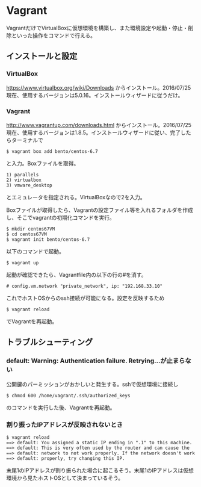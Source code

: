 # Vagrant

VagrantだけでVirtualBoxに仮想環境を構築し、また環境設定や起動・停止・削除といった操作をコマンドで行える。

## インストールと設定

### VirtualBox
 https://www.virtualbox.org/wiki/Downloads からインストール。2016/07/25現在、使用するバージョンは5.0.16。インストールウィザードに従うだけ。

### Vagrant
http://www.vagrantup.com/downloads.html からインストール。2016/07/25現在、使用するバージョンは1.8.5。インストールウィザードに従い、完了したらターミナルで
```
$ vagrant box add bento/centos-6.7
```
と入力。Boxファイルを取得。
```
1) parallels
2) virtualbox
3) vmware_desktop
```
とエミュレータを指定される。VirtualBoxなので2を入力。

Boxファイルが取得したら、Vagrantの設定ファイル等を入れるフォルダを作成し、そこでvagrantの初期化コマンドを実行。
```
$ mkdir centos67VM
$ cd centos67VM
$ vagrant init bento/centos-6.7
```
以下のコマンドで起動。
```
$ vagrant up
```

起動が確認できたら、Vagrantfile内の以下の行の#を消す。
```
# config.vm.network "private_network", ip: "192.168.33.10"
```
これでホストOSからのssh接続が可能になる。設定を反映するため
```
$ vagrant reload
```
でVagrantを再起動。

## トラブルシューティング

### default: Warning: Authentication failure. Retrying...が止まらない

公開鍵のパーミッションがおかしいと発生する。sshで仮想環境に接続し
```
$ chmod 600 /home/vagrant/.ssh/authorized_keys
```
のコマンドを実行した後、Vagrantを再起動。

### 割り振ったIPアドレスが反映されないとき

```
$ vagrant reload
==> default: You assigned a static IP ending in ".1" to this machine.
==> default: This is very often used by the router and can cause the
==> default: network to not work properly. If the network doesn't work
==> default: properly, try changing this IP.
```
末尾1のIPアドレスが割り振られた場合に起こるそう。末尾1のIPアドレスは仮想環境から見たホストOSとして決まっているそう。
